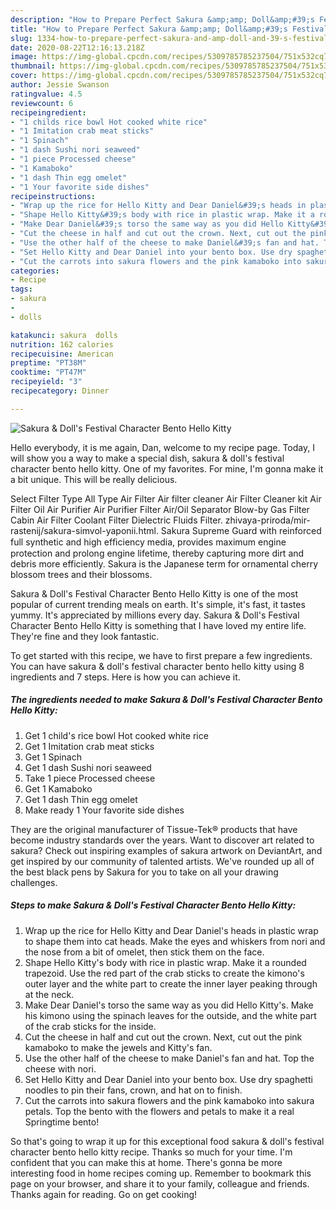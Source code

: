 ```yaml
---
description: "How to Prepare Perfect Sakura &amp;amp; Doll&amp;#39;s Festival Character Bento Hello Kitty"
title: "How to Prepare Perfect Sakura &amp;amp; Doll&amp;#39;s Festival Character Bento Hello Kitty"
slug: 1334-how-to-prepare-perfect-sakura-and-amp-doll-and-39-s-festival-character-bento-hello-kitty
date: 2020-08-22T12:16:13.218Z
image: https://img-global.cpcdn.com/recipes/5309785785237504/751x532cq70/sakura-dolls-festival-character-bento-hello-kitty-recipe-main-photo.jpg
thumbnail: https://img-global.cpcdn.com/recipes/5309785785237504/751x532cq70/sakura-dolls-festival-character-bento-hello-kitty-recipe-main-photo.jpg
cover: https://img-global.cpcdn.com/recipes/5309785785237504/751x532cq70/sakura-dolls-festival-character-bento-hello-kitty-recipe-main-photo.jpg
author: Jessie Swanson
ratingvalue: 4.5
reviewcount: 6
recipeingredient:
- "1 childs rice bowl Hot cooked white rice"
- "1 Imitation crab meat sticks"
- "1 Spinach"
- "1 dash Sushi nori seaweed"
- "1 piece Processed cheese"
- "1 Kamaboko"
- "1 dash Thin egg omelet"
- "1 Your favorite side dishes"
recipeinstructions:
- "Wrap up the rice for Hello Kitty and Dear Daniel&#39;s heads in plastic wrap to shape them into cat heads. Make the eyes and whiskers from nori and the nose from a bit of omelet, then stick them on the face."
- "Shape Hello Kitty&#39;s body with rice in plastic wrap. Make it a rounded trapezoid. Use the red part of the crab sticks to create the kimono&#39;s outer layer and the white part to create the inner layer peaking through at the neck."
- "Make Dear Daniel&#39;s torso the same way as you did Hello Kitty&#39;s. Make his kimono using the spinach leaves for the outside, and the white part of the crab sticks for the inside."
- "Cut the cheese in half and cut out the crown. Next, cut out the pink kamaboko to make the jewels and Kitty&#39;s fan."
- "Use the other half of the cheese to make Daniel&#39;s fan and hat. Top the cheese with nori."
- "Set Hello Kitty and Dear Daniel into your bento box. Use dry spaghetti noodles to pin their fans, crown, and hat on to finish."
- "Cut the carrots into sakura flowers and the pink kamaboko into sakura petals. Top the bento with the flowers and petals to make it a real Springtime bento!"
categories:
- Recipe
tags:
- sakura
- 
- dolls

katakunci: sakura  dolls 
nutrition: 162 calories
recipecuisine: American
preptime: "PT38M"
cooktime: "PT47M"
recipeyield: "3"
recipecategory: Dinner

---
```



![Sakura &amp; Doll&#39;s Festival Character Bento Hello Kitty](https://img-global.cpcdn.com/recipes/5309785785237504/751x532cq70/sakura-dolls-festival-character-bento-hello-kitty-recipe-main-photo.jpg)

Hello everybody, it is me again, Dan, welcome to my recipe page. Today, I will show you a way to make a special dish, sakura &amp; doll&#39;s festival character bento hello kitty. One of my favorites. For mine, I'm gonna make it a bit unique. This will be really delicious.

Select Filter Type All Type Air Filter Air filter cleaner Air Filter Cleaner kit Air Filter Oil Air Purifier Air Purifier Filter Air/Oil Separator Blow-by Gas Filter Cabin Air Filter Coolant Filter Dielectric Fluids Filter. zhivaya-priroda/mir-rastenij/sakura-simvol-yaponii.html. Sakura Supreme Guard with reinforced full synthetic and high efﬁciency media, provides maximum engine protection and prolong engine lifetime, thereby capturing more dirt and debris more efficiently. Sakura is the Japanese term for ornamental cherry blossom trees and their blossoms.

Sakura &amp; Doll&#39;s Festival Character Bento Hello Kitty is one of the most popular of current trending meals on earth. It's simple, it's fast, it tastes yummy. It's appreciated by millions every day. Sakura &amp; Doll&#39;s Festival Character Bento Hello Kitty is something that I have loved my entire life. They're fine and they look fantastic.


To get started with this recipe, we have to first prepare a few ingredients. You can have sakura &amp; doll&#39;s festival character bento hello kitty using 8 ingredients and 7 steps. Here is how you can achieve it.

<!--inarticleads1-->

##### The ingredients needed to make Sakura &amp; Doll&#39;s Festival Character Bento Hello Kitty:

1. Get 1 child&#39;s rice bowl Hot cooked white rice
1. Get 1 Imitation crab meat sticks
1. Get 1 Spinach
1. Get 1 dash Sushi nori seaweed
1. Take 1 piece Processed cheese
1. Get 1 Kamaboko
1. Get 1 dash Thin egg omelet
1. Make ready 1 Your favorite side dishes


They are the original manufacturer of Tissue-Tek® products that have become industry standards over the years. Want to discover art related to sakura? Check out inspiring examples of sakura artwork on DeviantArt, and get inspired by our community of talented artists. We&#39;ve rounded up all of the best black pens by Sakura for you to take on all your drawing challenges. 

<!--inarticleads2-->

##### Steps to make Sakura &amp; Doll&#39;s Festival Character Bento Hello Kitty:

1. Wrap up the rice for Hello Kitty and Dear Daniel&#39;s heads in plastic wrap to shape them into cat heads. Make the eyes and whiskers from nori and the nose from a bit of omelet, then stick them on the face.
1. Shape Hello Kitty&#39;s body with rice in plastic wrap. Make it a rounded trapezoid. Use the red part of the crab sticks to create the kimono&#39;s outer layer and the white part to create the inner layer peaking through at the neck.
1. Make Dear Daniel&#39;s torso the same way as you did Hello Kitty&#39;s. Make his kimono using the spinach leaves for the outside, and the white part of the crab sticks for the inside.
1. Cut the cheese in half and cut out the crown. Next, cut out the pink kamaboko to make the jewels and Kitty&#39;s fan.
1. Use the other half of the cheese to make Daniel&#39;s fan and hat. Top the cheese with nori.
1. Set Hello Kitty and Dear Daniel into your bento box. Use dry spaghetti noodles to pin their fans, crown, and hat on to finish.
1. Cut the carrots into sakura flowers and the pink kamaboko into sakura petals. Top the bento with the flowers and petals to make it a real Springtime bento!




So that's going to wrap it up for this exceptional food sakura &amp; doll&#39;s festival character bento hello kitty recipe. Thanks so much for your time. I'm confident that you can make this at home. There's gonna be more interesting food in home recipes coming up. Remember to bookmark this page on your browser, and share it to your family, colleague and friends. Thanks again for reading. Go on get cooking!
